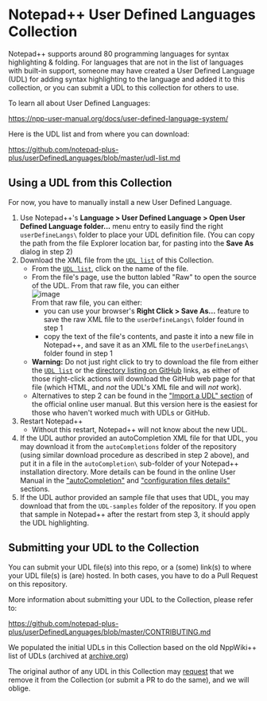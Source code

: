 # Notepad++ User Defined Languages Collection

Notepad++ supports around 80 programming languages for syntax highlighting & folding.  For languages that are not in the list of languages with built-in support, someone may have created a User Defined Language (UDL) for adding syntax highlighting to the language and added it to this collection, or you can submit a UDL to this collection for others to use. 

To learn all about User Defined Languages:

https://npp-user-manual.org/docs/user-defined-language-system/

Here is the UDL list and from where you can download:

https://github.com/notepad-plus-plus/userDefinedLanguages/blob/master/udl-list.md

## Using a UDL from this Collection

For now, you have to manually install a new User Defined Language.

1. Use Notepad++'s **Language > User Defined Language > Open User Defined Language folder...** menu entry to easily find the right `userDefineLangs\` folder to place your UDL definition file.  (You can copy the path from the file Explorer location bar, for pasting into the **Save As** dialog in step 2)
2. Download the XML file from the [`UDL list`](./udl-list.md) of this Collection.
   - From the [`UDL list`](./udl-list.md), click on the name of the file.
   - From the file's page, use the button labled "Raw" to open the source of the UDL.  From that raw file, you can either 
       <br>![image](https://user-images.githubusercontent.com/17455758/193082422-d9c68744-c840-44c4-9e08-85f93985c960.png)
       <br>From that raw file, you can either:
       - you can use your browser's **Right Click > Save As...** feature to save the raw XML file to the `userDefineLangs\` folder found in step 1
       - copy the text of the file's contents, and paste it into a new file in Notepad++, and save it as an XML file to the `userDefineLangs\` folder found in step 1
   - **Warning:** Do not just right click to try to download the file from either the [`UDL list`](./udl-list.md) or the [directory listing on GitHub](https://github.com/notepad-plus-plus/userDefinedLanguages/tree/master/UDLs) links, as either of those right-click actions will download the GitHub web page for that file (which HTML, and _not_ the UDL's XML file and will _not_ work).
   - Alternatives to step 2 can be found in the ["Import a UDL" section](https://npp-user-manual.org/docs/user-defined-language-system/#import-a-udl) of the official online user manual.  But this version here is the easiest for those who haven't worked much with UDLs or GitHub.
3. Restart Notepad++
    - Without this restart, Notepad++ will not know about the new UDL.
4. If the UDL author provided an autoCompletion XML file for that UDL, you may download it from the `autoCompletions` folder of the repository (using similar download procedure as described in step 2 above), and put it in a file in the `autoCompletion\` sub-folder of your Notepad++ installation directory.  More details can be found in the online User Manual in the ["autoCompletion"](https://npp-user-manual.org/docs/auto-completion/) and ["configuration files details"](https://npp-user-manual.org/docs/config-files/#other-configuration-files) sections.
5. If the UDL author provided an sample file that uses that UDL, you may download that from the `UDL-samples` folder of the repository.  If you open that sample in Notepad++ after the restart from step 3, it should apply the UDL highlighting.

## Submitting your UDL to the Collection

You can submit your UDL file(s) into this repo, or a (some) link(s) to where your UDL file(s) is (are) hosted.
In both cases, you have to do a Pull Request on this repository. 

More information about submitting your UDL to the Collection, please refer to:

https://github.com/notepad-plus-plus/userDefinedLanguages/blob/master/CONTRIBUTING.md

We populated the initial UDLs in this Collection based on the old NppWiki++ list of UDLs (archived at [archive.org](https://web.archive.org/web/20180814202307/http://docs.notepad-plus-plus.org/index.php/User_Defined_Language_Files))

The original author of any UDL in this Collection may [request](https://github.com/notepad-plus-plus/userDefinedLanguages/issues) that we remove it from the Collection (or submit a PR to do the same), and we will oblige.
